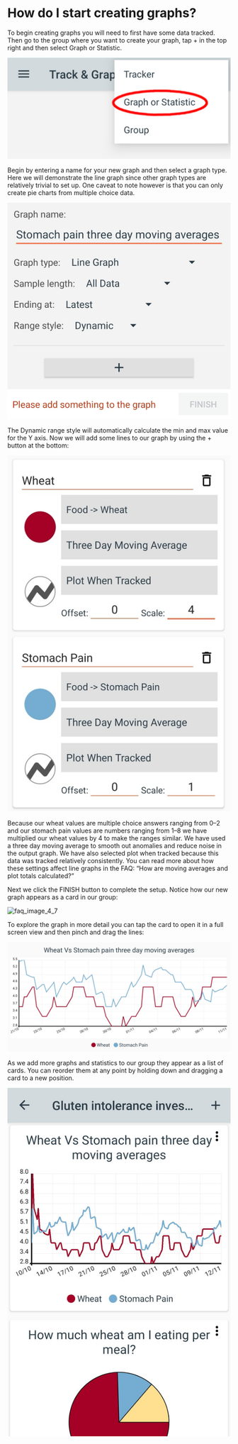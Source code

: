 # How do I start creating graphs?

To begin creating graphs you will need to first have some data tracked. Then go to the group where you want to create your graph, tap + in the top right and then select Graph or Statistic.

![faq_image_4_1](images/faq_image_4_1.jpg)

Begin by entering a name for your new graph and then select a graph type. Here we will demonstrate the line graph since other graph types are relatively trivial to set up. One caveat to note however is that you can only create pie charts from multiple choice data.

![faq_image_4_5](images/faq_image_4_5.jpg)

The Dynamic range style will automatically calculate the min and max value for the Y axis. Now we will add some lines to our graph by using the + button at the bottom:

![faq_image_4_6](images/faq_image_4_6.jpg)

Because our wheat values are multiple choice answers ranging from 0–2 and our stomach pain values are numbers ranging from 1–8 we have multiplied our wheat values by 4 to make the ranges similar. We have used a three day moving average to smooth out anomalies and reduce noise in the output graph. We have also selected plot when tracked because this data was tracked relatively consistently. You can read more about how these settings affect line graphs in the FAQ: “How are moving averages and plot totals calculated?”

Next we click the FINISH button to complete the setup. Notice how our new graph appears as a card in our group:

![faq_image_4_7](images/faq_image_4_7.jpg)

To explore the graph in more detail you can tap the card to open it in a full screen view and then pinch and drag the lines:

![faq_image_4_8](images/faq_image_4_8.jpg)

As we add more graphs and statistics to our group they appear as a list of cards. You can reorder them at any point by holding down and dragging a card to a new position.

![faq_image_4_9](images/faq_image_4_9.jpg)

